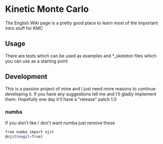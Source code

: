 # Kinetic Monte Carlo
The English Wiki page is a pretty good place to learn most of the important intro stuff for KMC
## Usage
There are tests which can be used as examples and *_skeleton files which you can use as a starting point
## Development
This is a passion project of mine and I just need more reasons to continue developing it. If you have any suggestions tell me and I'll gladly implement them. Hopefully one day it'll have a "release" patch 1.0

### numba
If you don't like / don't want numba just remove these
```bash
from numba import njit
@njit(nogil=True)
```
